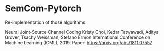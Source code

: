 # SemCom-Pytorch

Re-implementation of those algorithms: 

Neural Joint-Source Channel Coding
Kristy Choi, Kedar Tatwawadi, Aditya Grover, Tsachy Weissman, Stefano Ermon
International Conference on Machine Learning (ICML), 2019.
Paper: https://arxiv.org/abs/1811.07557
